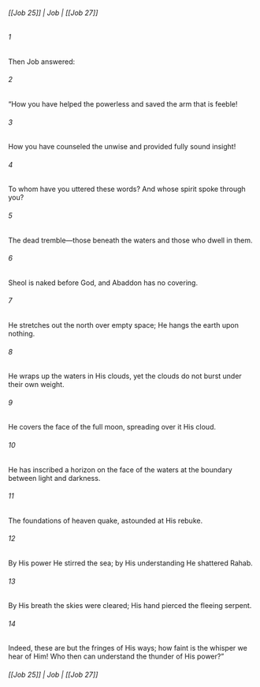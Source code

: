 ###### [[Job 25]] | Job | [[Job 27]]

###### 1
Then Job answered:
###### 2
“How you have helped the powerless and saved the arm that is feeble!
###### 3
How you have counseled the unwise and provided fully sound insight!
###### 4
To whom have you uttered these words? And whose spirit spoke through you?
###### 5
The dead tremble—those beneath the waters and those who dwell in them.
###### 6
Sheol is naked before God, and Abaddon has no covering.
###### 7
He stretches out the north over empty space; He hangs the earth upon nothing.
###### 8
He wraps up the waters in His clouds, yet the clouds do not burst under their own weight.
###### 9
He covers the face of the full moon, spreading over it His cloud.
###### 10
He has inscribed a horizon on the face of the waters at the boundary between light and darkness.
###### 11
The foundations of heaven quake, astounded at His rebuke.
###### 12
By His power He stirred the sea; by His understanding He shattered Rahab.
###### 13
By His breath the skies were cleared; His hand pierced the fleeing serpent.
###### 14
Indeed, these are but the fringes of His ways; how faint is the whisper we hear of Him! Who then can understand the thunder of His power?”

###### [[Job 25]] | Job | [[Job 27]]
